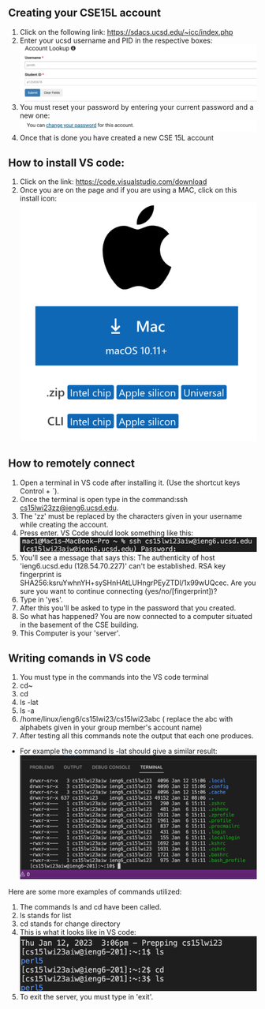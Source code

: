 ## Creating your CSE15L account

1) Click on the following link: https://sdacs.ucsd.edu/~icc/index.php
2) Enter your ucsd username and PID in the respective boxes: ![Image](Screenshot_acount.png)
3) You must reset your password by entering your current password and a new one: ![Image](create_new_account.png)
4) Once that is done you have created a new CSE 15L account

## How to install VS code:
1) Click on the link: https://code.visualstudio.com/download
2) Once you are on the page and if you are using a MAC, click on this install icon: ![Image](apple_install.png)

## How to remotely connect
1) Open a terminal in VS code after installing it. (Use the shortcut keys Control + `). 
2) Once the terminal is open type in the command:ssh cs15lwi23zz@ieng6.ucsd.edu. 
3) The 'zz' must be replaced by the characters given in your username while creating the account.
4) Press enter. VS Code should look something like this: ![Image](ssh.png) 
5) You'll see a message that says this: The authenticity of host 'ieng6.ucsd.edu (128.54.70.227)' can't be established.
RSA key fingerprint is SHA256:ksruYwhnYH+sySHnHAtLUHngrPEyZTDl/1x99wUQcec.
Are you sure you want to continue connecting (yes/no/[fingerprint])? 
6) Type in 'yes'.
7) After this you'll be asked to type in the password that you created. 
8) So what has happened? You are now connected to a computer situated in the basement of the CSE building.
9) This Computer is your 'server'.

## Writing comands in VS code

1) You must type in the commands into the VS code terminal
2) cd~
3) cd
4) ls -lat
5) ls -a 
6) /home/linux/ieng6/cs15lwi23/cs15lwi23abc ( replace the abc with alphabets given in your group member's account name)
7) After testing all this commands note the output that each one produces. 
* For example the command ls -lat should give a similar result: ![Image](commands.png)

Here are some more examples of commands utilized: 
1) The commands ls and cd have been called. 
2) ls stands for list
3) cd stands for change directory
4) This is what it looks like in VS code: ![Image](ls_and_cd.png)
5) To exit the server, you must type in 'exit'.
